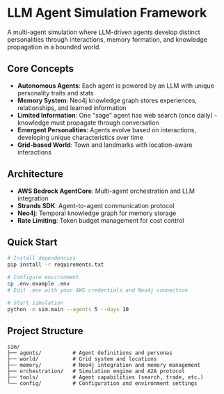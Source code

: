 # LLM Agent Simulation Framework

A multi-agent simulation where LLM-driven agents develop distinct personalities through interactions, memory formation, and knowledge propagation in a bounded world.

## Core Concepts

- **Autonomous Agents**: Each agent is powered by an LLM with unique personality traits and stats
- **Memory System**: Neo4j knowledge graph stores experiences, relationships, and learned information
- **Limited Information**: One "sage" agent has web search (once daily) - knowledge must propagate through conversation
- **Emergent Personalities**: Agents evolve based on interactions, developing unique characteristics over time
- **Grid-based World**: Town and landmarks with location-aware interactions

## Architecture

- **AWS Bedrock AgentCore**: Multi-agent orchestration and LLM integration
- **Strands SDK**: Agent-to-agent communication protocol
- **Neo4j**: Temporal knowledge graph for memory storage
- **Rate Limiting**: Token budget management for cost control

## Quick Start

```bash
# Install dependencies
pip install -r requirements.txt

# Configure environment
cp .env.example .env
# Edit .env with your AWS credentials and Neo4j connection

# Start simulation
python -m sim.main --agents 5 --days 10
```

## Project Structure

```
sim/
├── agents/          # Agent definitions and personas
├── world/           # Grid system and locations
├── memory/          # Neo4j integration and memory management
├── orchestration/   # Simulation engine and A2A protocol
├── tools/           # Agent capabilities (search, trade, etc.)
└── config/          # Configuration and environment settings
```
